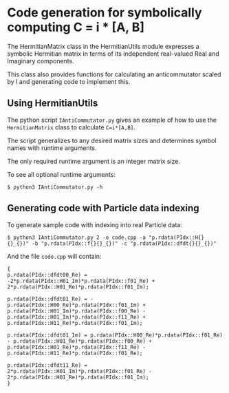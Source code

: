 # Code generation for symbolically computing C = i * [A, B]

The HermitianMatrix class in the HermitianUtils module
expresses a symbolic Hermitian matrix in terms of its
independent real-valued Real and Imaginary components.

This class also provides functions for calculating an
anticommutator scaled by I and generating code to implement this.

## Using HermitianUtils

The python script `IAntiCommutator.py` gives an example
of how to use the `HermitianMatrix` class to calculate `C=i*[A,B]`.

The script generalizes to any desired matrix sizes and
determines symbol names with runtime arguments.

The only required runtime argument is an integer matrix size.

To see all optional runtime arguments:

```
$ python3 IAntiCommutator.py -h
```

## Generating code with Particle data indexing

To generate sample code with indexing into real Particle data:

```
$ python3 IAntiCommutator.py 2 -o code.cpp -a "p.rdata(PIdx::H{}{}_{})" -b "p.rdata(PIdx::f{}{}_{})" -c "p.rdata(PIdx::dfdt{}{}_{})"
```

And the file `code.cpp` will contain:

```
{
p.rdata(PIdx::dfdt00_Re) = -2*p.rdata(PIdx::H01_Im)*p.rdata(PIdx::f01_Re) + 2*p.rdata(PIdx::H01_Re)*p.rdata(PIdx::f01_Im);

p.rdata(PIdx::dfdt01_Re) = -p.rdata(PIdx::H00_Re)*p.rdata(PIdx::f01_Im) + p.rdata(PIdx::H01_Im)*p.rdata(PIdx::f00_Re) - p.rdata(PIdx::H01_Im)*p.rdata(PIdx::f11_Re) + p.rdata(PIdx::H11_Re)*p.rdata(PIdx::f01_Im);

p.rdata(PIdx::dfdt01_Im) = p.rdata(PIdx::H00_Re)*p.rdata(PIdx::f01_Re) - p.rdata(PIdx::H01_Re)*p.rdata(PIdx::f00_Re) + p.rdata(PIdx::H01_Re)*p.rdata(PIdx::f11_Re) - p.rdata(PIdx::H11_Re)*p.rdata(PIdx::f01_Re);

p.rdata(PIdx::dfdt11_Re) = 2*p.rdata(PIdx::H01_Im)*p.rdata(PIdx::f01_Re) - 2*p.rdata(PIdx::H01_Re)*p.rdata(PIdx::f01_Im);
}
```
